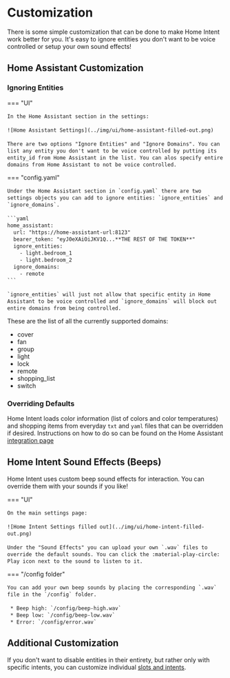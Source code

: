 # Customization
There is some simple customization that can be done to make Home Intent work better for you. It's easy to ignore entities you don't want to be voice controlled or setup your own sound effects!

## Home Assistant Customization

### Ignoring Entities

=== "UI"

    In the Home Assistant section in the settings:

    ![Home Assistant Settings](../img/ui/home-assistant-filled-out.png)

    There are two options "Ignore Entities" and "Ignore Domains". You can list any entity you don't want to be voice controlled by putting its entity_id from Home Assistant in the list. You can alos specify entire domains from Home Assistant to not be voice controlled.

=== "config.yaml"

    Under the Home Assistant section in `config.yaml` there are two settings objects you can add to ignore entities: `ignore_entities` and `ignore_domains`.

    ```yaml
    home_assistant:
      url: "https://home-assistant-url:8123"
      bearer_token: "eyJ0eXAiOiJKV1Q...**THE REST OF THE TOKEN**"
      ignore_entities:
      	- light.bedroom_1
      	- light.bedroom_2
      ignore_domains:
      	- remote
    ```

    `ignore_entities` will just not allow that specific entity in Home Assistant to be voice controlled and `ignore_domains` will block out entire domains from being controlled.

These are the list of all the currently supported domains:

  * cover
  * fan
  * group
  * light
  * lock
  * remote
  * shopping_list
  * switch

### Overriding Defaults

Home Intent loads color information (list of colors and color temperatures) and shopping items from everyday `txt` and `yaml` files that can be overridden if desired. Instructions on how to do so can be found on the Home Assistant [integration page](../integrations/home-assistant.md#advanced-customization)

## Home Intent Sound Effects (Beeps)
Home Intent uses custom beep sound effects for interaction. You can override them with your sounds if you like!

=== "UI"

    On the main settings page:

    ![Home Intent Settings filled out](../img/ui/home-intent-filled-out.png)

    Under the "Sound Effects" you can upload your own `.wav` files to override the default sounds. You can click the :material-play-circle: Play icon next to the sound to listen to it.

=== "/config folder"

    You can add your own beep sounds by placing the corresponding `.wav` file in the `/config` folder.

     * Beep high: `/config/beep-high.wav`
     * Beep low: `/config/beep-low.wav`
     * Error: `/config/error.wav`


## Additional Customization
If you don't want to disable entities in their entirety, but rather only with specific intents, you can customize individual [slots and intents](./advanced-features/component-customization.md).
